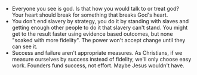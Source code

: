 * Everyone you see is god. Is that how you would talk to or treat god? Your heart should break for something that breaks God's heart.
* You don't end slavery by strategy, you do it by standing with slaves and getting enough other people to do it that slavery can't stand. You might get to the result faster using evidence based outcomes, but none "soaked with more fidelity". The power won't accept change until they can see it.
* Success and failure aren't appropriate measures. As Christians, if we measure ourselves by success instead of fidelity, we'll only choose easy work. Founders fund success, not effort. Maybe Jesus wouldn't have.
